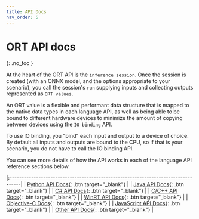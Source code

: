 ```yaml
---
title: API Docs
nav_order: 5
---
```

# ORT API docs
{: .no_toc }

At the heart of the ORT API is the `inference session`. Once the session is created (with an ONNX model, and the options appropriate to your scenario), you call the session's `run` supplying inputs and collecting outputs represented as `ORT values`.

An ORT value is a flexible and performant data structure that is mapped to the native data types in each language API, as well as being able to be bound to different hardware devices to minimize the amount of copying between devices using the `IO binding` API.

To use IO binding, you "bind" each input and output to a device of choice. By default all inputs and outputs are bound to the CPU, so if that is your scenario, you do not have to call the IO binding API.

You can see more details of how the API works in each of the language API reference sections below.


|:----------------------------------------------------------------------------------|
| <span class="fs-5"> [Python API Docs](https://onnxruntime.ai/docs/api/python/api_summary.html){: .btn target="_blank"} </span>  | 
| <span class="fs-5"> [Java API Docs](https://onnxruntime.ai/docs/api/java/index.html){: .btn target="_blank"} </span>   | 
| <span class="fs-5"> [C# API Docs](./csharp-api){: .btn target="_blank"} </span>|
| <span class="fs-5"> [C/C++ API Docs](https://onnxruntime.ai/docs/api/c/){: .btn target="_blank"} </span>|
| <span class="fs-5"> [WinRT API Docs](https://docs.microsoft.com/en-us/windows/ai/windows-ml/api-reference){: .btn target="_blank"} </span>|
| <span class="fs-5"> [Objective-C Docs](https://onnxruntime.ai/docs/api/objectivec/index.html){: .btn target="_blank"} </span> |
| <span class="fs-5"> [JavaScript API Docs](https://onnxruntime.ai/docs/api/js/index.html){: .btn target="_blank"} </span>|
| <span class="fs-5"> [Other API Docs](./other-apis){: .btn target="_blank"} </span>|